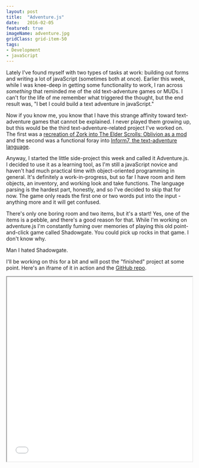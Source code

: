 ```yaml
---
layout: post
title:  "Adventure.js"
date:   2016-02-05
featured: true
imageName: adventure.jpg
gridClass: grid-item-50
tags:
- Development
- javaScript
---
```


<span class="dropcap">L</span>ately I've found myself with two types of tasks at work: building out forms and writing a lot of javaScript (sometimes both at once). Earlier this week, while I was knee-deep in getting some functionality to work, I ran across *something* that reminded me of the old text-adventure games or MUDs. I can't for the life of me remember what triggered the thought, but the end result was, "I bet I could build a text adventure in javaScript."

Now if you know me, you know that I have this strange affinity toward text-adventure games that cannot be explained. I never played them growing up, but this would be the third text-adventure-related project I've worked on. The first was a [recreation of Zork into The Elder Scrolls: Oblivion as a mod](http://www.nexusmods.com/oblivion/mods/30951/?) and the second was a functional foray into [Inform7, the text-adventure language](http://inform7.com/).

Anyway, I started the little side-project this week and called it Adventure.js. I decided to use it as a learning tool, as I'm still a javaScript novice and haven't had much practical time with object-oriented programming in general. It's definitely a work-in-progress, but so far I have room and item objects, an inventory, and working look and take functions. The language parsing is the hardest part, honestly, and so I've decided to skip that for now. The game only reads the first one or two words put into the input - anything more and it will get confused.

There's only one boring room and two items, but it's a start! Yes, one of the items is a pebble, and there's a good reason for that. While I'm working on adventure.js I'm constantly fuming over memories of playing this old point-and-click game called Shadowgate. You could pick up rocks in that game. I don't know why. 

Man I hated Shadowgate.

I'll be working on this for a bit and will post the "finished" project at some point. Here's an iframe of it in action and the [GitHub repo](https://github.com/andymaul123/adventure.js).

<iframe src="../../../image/assets/adventure.html" style="width: 100%; height: 500px;"></iframe>

